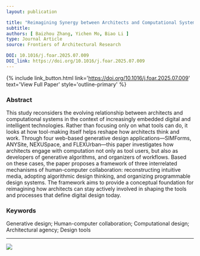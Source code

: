 ```yaml
---
layout: publication

title: "Reimagining Synergy between Architects and Computational Systems: Insights from Web-based Generative Design Applications"
subtitle:
authors: [ Baizhou Zhang, Yichen Mo, Biao Li ]
type: Journal Article
source: Frontiers of Architectural Research

DOI: 10.1016/j.foar.2025.07.009
DOI_link: https://doi.org/10.1016/j.foar.2025.07.009
---
```


{% include link_button.html link='https://doi.org/10.1016/j.foar.2025.07.009' text='View Full Paper' style='outline-primary' %}

### Abstract

This study reconsiders the evolving relationship between architects and computational systems in the context of
increasingly embedded digital and intelligent technologies. Rather than focusing only on what tools can do, it looks at
how tool-making itself helps reshape how architects think and work. Through four web-based generative design
applications—SIMForms, ANYSite, NEXUSpace, and FLEXUrban—this paper investigates how architects engage with computation
not only as tool users, but also as developers of generative algorithms, and organizers of workflows. Based on these
cases, the paper proposes a framework of three interrelated mechanisms of human-computer collaboration: reconstructing
intuitive media, adopting algorithmic design thinking, and organizing programmable design systems. The framework aims to
provide a conceptual foundation for reimagining how architects can stay actively involved in shaping the tools and
processes that define digital design today.

### Keywords
Generative design; Human-computer collaboration; Computational design; Architectural agency; Design tools

---


![](https://zbz-personal-1325539134.cos.ap-shanghai.myqcloud.com/image/17eb1443-cc0d-4faf-8aba-7469ef347c5e.png)